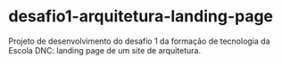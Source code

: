 # desafio1-arquitetura-landing-page
Projeto de desenvolvimento do desafio 1 da formação de tecnologia da Escola DNC: landing page de um site de arquitetura.
